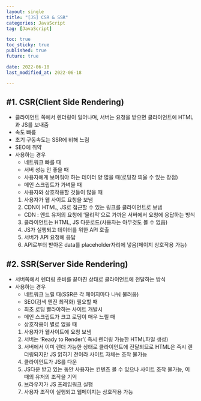 ```yaml
---
layout: single
title: "[JS] CSR & SSR"
categories: JavaScript
tag: [JavaScript]

toc: true
toc_sticky: true
published: true
future: true

date: 2022-06-18
last_modified_at: 2022-06-18

---
```


## #1. CSR(Client Side Rendering)  

- 클라이언트 쪽에서 렌더링이 일어나며, 서버는 요청을 받으면 클라이언트에 HTML과 JS를 보내줌
- 속도 빠름
- 초기 구동속도는 SSR에 비해 느림
- SEO에 취약
- 사용하는 경우
  - 네트워크 빠를 때
  - 서버 성능 안 좋을 때
  - 사용자에게 보여줘야 하는 데이터 양 많을 때(로딩창 띄울 수 있는 장점)
  - 메인 스크립트가 가벼울 때
  - 사용자와 상호작용할 것들이 많을 때
  1. 사용자가 웹 사이트 요청을 보냄
  2. CDN이 HTML, JS로 접근할 수 있는 링크를 클라이언트로 보냄
    - CDN : 엔드 유저의 요청에 ‘물리적'으로 가까운 서버에서 요청에 응답하는 방식
  3. 클라이언트는 HTML, JS 다운로드(사용자는 아무것도 볼 수 없음)
  4. JS가 실행되고 데이터를 위한 API 호출
  5. 서버가 API 요청에 응답
  6. API로부터 받아온 data를 placeholder자리에 넣음(페이지 상호작용 가능)  
    
    
## #2. SSR(Server Side Rendering)  

- 서버쪽에서 렌더링 준비를 끝마친 상태로 클라이언트에 전달하는 방식
- 사용하는 경우
  - 네트워크 느릴 때(SSR은 각 페이지마다 나눠 불러옴)
  - SEO(검색 엔진 최적화) 필요할 때
  - 최초 로딩 빨라야하는 사이트 개발시
  - 메인 스크립트가 크고 로딩이 매우 느릴 때
  - 상호작용이 별로 없을 때
  1. 사용자가 웹사이트에 요청 보냄
  2. 서버는 ‘Ready to Render’( 즉시 렌더링 가능한 HTML파일 생성)
  3. 서버에서 이미 렌더 가능한 상태로 클라이언트에 전달되므로 HTML은 즉시 렌더링되지만 JS 읽히기 전이라 사이트 자체는 조작 불가능
  4. 클라이언트가 JS를 다운
  5. JS다운 받고 있는 동안 사용자는 컨텐츠 볼 수 있으나 사이트 조작 불가능, 이 때의 유저의 조작을 기억
  6. 브라우저가 JS 프레임워크 실행
  7. 사용자 조작이 실행되고 웹페이지는 상호작용 가능  

